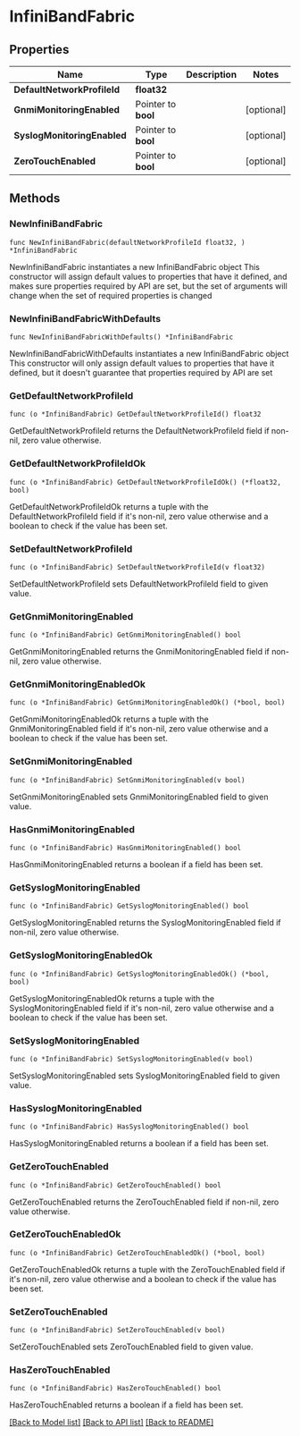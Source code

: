 # InfiniBandFabric

## Properties

Name | Type | Description | Notes
------------ | ------------- | ------------- | -------------
**DefaultNetworkProfileId** | **float32** |  | 
**GnmiMonitoringEnabled** | Pointer to **bool** |  | [optional] 
**SyslogMonitoringEnabled** | Pointer to **bool** |  | [optional] 
**ZeroTouchEnabled** | Pointer to **bool** |  | [optional] 

## Methods

### NewInfiniBandFabric

`func NewInfiniBandFabric(defaultNetworkProfileId float32, ) *InfiniBandFabric`

NewInfiniBandFabric instantiates a new InfiniBandFabric object
This constructor will assign default values to properties that have it defined,
and makes sure properties required by API are set, but the set of arguments
will change when the set of required properties is changed

### NewInfiniBandFabricWithDefaults

`func NewInfiniBandFabricWithDefaults() *InfiniBandFabric`

NewInfiniBandFabricWithDefaults instantiates a new InfiniBandFabric object
This constructor will only assign default values to properties that have it defined,
but it doesn't guarantee that properties required by API are set

### GetDefaultNetworkProfileId

`func (o *InfiniBandFabric) GetDefaultNetworkProfileId() float32`

GetDefaultNetworkProfileId returns the DefaultNetworkProfileId field if non-nil, zero value otherwise.

### GetDefaultNetworkProfileIdOk

`func (o *InfiniBandFabric) GetDefaultNetworkProfileIdOk() (*float32, bool)`

GetDefaultNetworkProfileIdOk returns a tuple with the DefaultNetworkProfileId field if it's non-nil, zero value otherwise
and a boolean to check if the value has been set.

### SetDefaultNetworkProfileId

`func (o *InfiniBandFabric) SetDefaultNetworkProfileId(v float32)`

SetDefaultNetworkProfileId sets DefaultNetworkProfileId field to given value.


### GetGnmiMonitoringEnabled

`func (o *InfiniBandFabric) GetGnmiMonitoringEnabled() bool`

GetGnmiMonitoringEnabled returns the GnmiMonitoringEnabled field if non-nil, zero value otherwise.

### GetGnmiMonitoringEnabledOk

`func (o *InfiniBandFabric) GetGnmiMonitoringEnabledOk() (*bool, bool)`

GetGnmiMonitoringEnabledOk returns a tuple with the GnmiMonitoringEnabled field if it's non-nil, zero value otherwise
and a boolean to check if the value has been set.

### SetGnmiMonitoringEnabled

`func (o *InfiniBandFabric) SetGnmiMonitoringEnabled(v bool)`

SetGnmiMonitoringEnabled sets GnmiMonitoringEnabled field to given value.

### HasGnmiMonitoringEnabled

`func (o *InfiniBandFabric) HasGnmiMonitoringEnabled() bool`

HasGnmiMonitoringEnabled returns a boolean if a field has been set.

### GetSyslogMonitoringEnabled

`func (o *InfiniBandFabric) GetSyslogMonitoringEnabled() bool`

GetSyslogMonitoringEnabled returns the SyslogMonitoringEnabled field if non-nil, zero value otherwise.

### GetSyslogMonitoringEnabledOk

`func (o *InfiniBandFabric) GetSyslogMonitoringEnabledOk() (*bool, bool)`

GetSyslogMonitoringEnabledOk returns a tuple with the SyslogMonitoringEnabled field if it's non-nil, zero value otherwise
and a boolean to check if the value has been set.

### SetSyslogMonitoringEnabled

`func (o *InfiniBandFabric) SetSyslogMonitoringEnabled(v bool)`

SetSyslogMonitoringEnabled sets SyslogMonitoringEnabled field to given value.

### HasSyslogMonitoringEnabled

`func (o *InfiniBandFabric) HasSyslogMonitoringEnabled() bool`

HasSyslogMonitoringEnabled returns a boolean if a field has been set.

### GetZeroTouchEnabled

`func (o *InfiniBandFabric) GetZeroTouchEnabled() bool`

GetZeroTouchEnabled returns the ZeroTouchEnabled field if non-nil, zero value otherwise.

### GetZeroTouchEnabledOk

`func (o *InfiniBandFabric) GetZeroTouchEnabledOk() (*bool, bool)`

GetZeroTouchEnabledOk returns a tuple with the ZeroTouchEnabled field if it's non-nil, zero value otherwise
and a boolean to check if the value has been set.

### SetZeroTouchEnabled

`func (o *InfiniBandFabric) SetZeroTouchEnabled(v bool)`

SetZeroTouchEnabled sets ZeroTouchEnabled field to given value.

### HasZeroTouchEnabled

`func (o *InfiniBandFabric) HasZeroTouchEnabled() bool`

HasZeroTouchEnabled returns a boolean if a field has been set.


[[Back to Model list]](../README.md#documentation-for-models) [[Back to API list]](../README.md#documentation-for-api-endpoints) [[Back to README]](../README.md)


